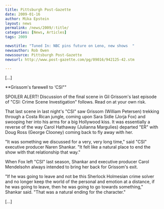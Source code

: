 ```yaml
---
title: Pittsburgh Post-Gazette
date: 2009-01-16
author: Mika Epstein
layout: news
permalink: /news/2009/:title/
categories: [News, Articles]
tags: 2009

newstitle: "Tuned In: NBC pins future on Leno, new shows  "
newsauthor: Rob Owen  
newssource: Pittsburgh Post-Gazette  
newsurl: http://www.post-gazette.com/pg/09016/942125-42.stm  

---
```


[...]

**Grissom's farewell to &#8216;CSI""

SPOILER ALERT! Discussion of the final scene in Gil Grissom's last episode of "CSI: Crime Scene Investigation" follows. Read on at your own risk.

That last scene in last night's "CSI" saw Grissom (William Petersen) trekking through a Costa Rican jungle, coming upon Sara Sidle (Jorja Fox) and swooping her into his arms for a big Hollywood kiss. It was essentially a reverse of the way Carol Hathaway (Julianna Margulies) departed "ER" with Doug Ross (George Clooney) coming back to fly away with her.

"It was something we discussed for a very, very long time," said "CSI" executive producer Naren Shankar. "It felt like a natural place to end the show with that relationship that way."

When Fox left "CSI" last season, Shankar and executive producer Carol Mendelsohn always intended to bring her back for Grissom's exit.

"If he was going to leave and not be this Sherlock Holmesian crime solver and no longer keep the world of the personal and emotion at a distance, if he was going to leave, then he was going to go towards something," Shankar said. "That was a natural ending for the character."

[...]  
